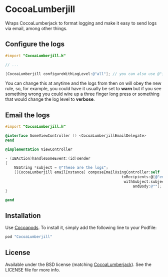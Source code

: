 # CocoaLumberjill

Wraps CocoaLumberjack to format logging and make it easy to send logs via email, among other things.


## Configure the logs

```objective-c
#import "CocoaLumberjill.h"

// ...

[CocoaLumberjill configureWithLogLevel:@"all"]; // you can also use @"info", @"debug", etc.
```

You can change this at anytime and the logs from then on will obey the new rule, so, for example, you could have it usually be set to **warn** but if you see something wrong you could wire up a three finger long press or something that would change the log level to **verbose**.


## Email the logs

```objective-c
#import "CocoaLumberjill.h"

@interface SomeViewController () <CocoaLumberjillEmailDelegate>
@end

@implementation ViewController

- (IBAction)handleSomeEvent:(id)sender
{
    NSString *subject = @"These are the logs";
    [[CocoaLumberjill emailInstance] composeEmailUsingController:self
                                                    toRecipients:@[@"email@example.com"]
                                                     withSubject:subject
                                                         andBody:@""];
}

@end
```


## Installation

Use [Cocoapods](https://cocoapods.org/). To install it, simply add the following line to your Podfile:

```ruby
pod "CocoaLumberjill"
```


## License

Available under the BSD license (matching [CocoaLumberjack](https://github.com/CocoaLumberjack/CocoaLumberjack)). See the LICENSE file for more info.

